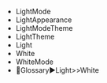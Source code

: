 - LightMode
- LightAppearance
- LightModeTheme
- LightTheme
- Light
- White
- WhiteMode
- 📌Glossary▶️Light>>White